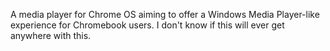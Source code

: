 A media player for Chrome OS aiming to offer a Windows Media Player-like experience for Chromebook users. I don't know if this will ever get anywhere with this. 
